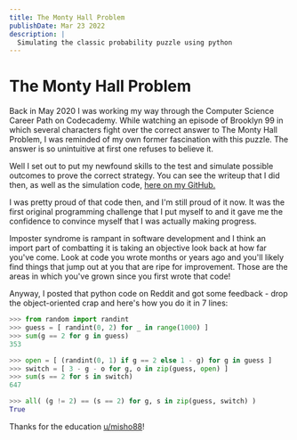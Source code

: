 ```yaml
---
title: The Monty Hall Problem
publishDate: Mar 23 2022
description: |
  Simulating the classic probability puzzle using python
---
```


# The Monty Hall Problem

Back in May 2020 I was working my way through the Computer Science Career Path on Codecademy. While watching an episode of Brooklyn 99 in which several characters fight over the correct answer to The Monty Hall Problem, I was reminded of my own former fascination with this puzzle. The answer is so unintuitive at first one refuses to believe it.

Well I set out to put my newfound skills to the test and simulate possible outcomes to prove the correct strategy. You can see the writeup that I did then, as well as the simulation code, [here on my GitHub.](https://github.com/memarino92/testing_monty_hall/blob/master/Proving%20the%20Monty%20Hall%20Problem%20Experimentally.ipynb)

I was pretty proud of that code then, and I'm still proud of it now. It was the first original programming challenge that I put myself to and it gave me the confidence to convince myself that I was actually making progress.

Imposter syndrome is rampant in software development and I think an import part of combatting it is taking an objective look back at how far you've come. Look at code you wrote months or years ago and you'll likely find things that jump out at you that are ripe for improvement. Those are the areas in which you've grown since you first wrote that code!

Anyway, I posted that python code on Reddit and got some feedback - drop the object-oriented crap and here's how you do it in 7 lines:

```py
>>> from random import randint
>>> guess = [ randint(0, 2) for _ in range(1000) ]
>>> sum(g == 2 for g in guess)
353

>>> open = [ (randint(0, 1) if g == 2 else 1 - g) for g in guess ]
>>> switch = [ 3 - g - o for g, o in zip(guess, open) ]
>>> sum(s == 2 for s in switch)
647

>>> all( (g != 2) == (s == 2) for g, s in zip(guess, switch) )
True
```

Thanks for the education [u/misho88](https://www.reddit.com/user/misho88)!

